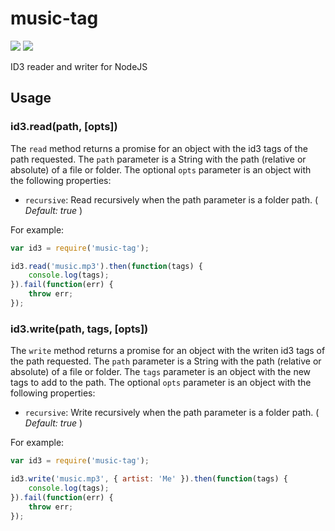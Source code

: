 # music-tag

![](https://travis-ci.org/gnavalesi/music-tag.svg?branch=master) ![](https://coveralls.io/repos/github/gnavalesi/music-tag/badge.svg?branch=master)

ID3 reader and writer for NodeJS


## Usage

### id3.read(path, [opts])

The `read` method returns a promise for an object with the id3 tags of the path requested. The `path` parameter is a 
 String with the path (relative or absolute) of a file or folder. The optional `opts` parameter is an object with the
 following properties:
 
 - ```recursive```: Read recursively when the path parameter is a folder path. ( _Default: true_ )
 
For example:
 
```javascript
var id3 = require('music-tag');

id3.read('music.mp3').then(function(tags) {
	console.log(tags);
}).fail(function(err) {
	throw err;
});
```

### id3.write(path, tags, [opts])

The `write` method returns a promise for an object with the writen id3 tags of the path requested. The `path` parameter 
 is a String with the path (relative or absolute) of a file or folder. The `tags` parameter is an object with the new 
 tags to add to the path. The optional `opts` parameter is an object with the following properties:
 
 - ```recursive```: Write recursively when the path parameter is a folder path. ( _Default: true_ )
 
For example:
 
```javascript
var id3 = require('music-tag');

id3.write('music.mp3', { artist: 'Me' }).then(function(tags) {
	console.log(tags);
}).fail(function(err) {
	throw err;
});
```

